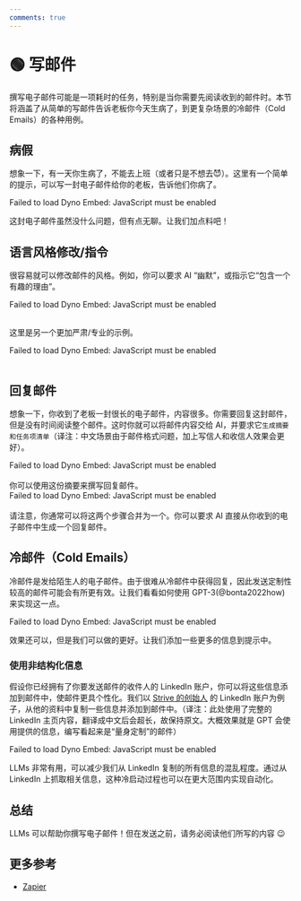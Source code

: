 ```yaml
---
comments: true
---
```


# 🟢 写邮件

撰写电子邮件可能是一项耗时的任务，特别是当你需要先阅读收到的邮件时。本节将涵盖了从简单的写邮件告诉老板你今天生病了，到更复杂场景的冷邮件（Cold Emails）的各种用例。

## 病假

想象一下，有一天你生病了，不能去上班（或者只是不想去😈）。这里有一个简单的提示，可以写一封电子邮件给你的老板，告诉他们你病了。

<div trydyno-embed="" openai-model="text-davinci-003" initial-prompt="我的名字：克洛丝\n老板的名字：凯尔希\n\n写一封电子邮件给我的老板，告诉他我今天因为生病不能上班。" initial-response="亲爱的凯尔希：\n\n我是克洛丝，我是你的员工。我很抱歉地通知你，我今天因为生病不能上班。\n\n我昨晚感觉不舒服，今天早上我去看了医生，他诊断我得了感冒。他建议我休息几天，所以我不能上班。\n\n我会尽快恢复健康，并尽快回到工作岗位。如果你需要任何其他信息，请随时联系我。\n\n谢谢！\n\n克洛丝" max-tokens="512" box-rows="8" model-temp="0" top-p="0">
    <noscript>Failed to load Dyno Embed: JavaScript must be enabled</noscript>
</div>

这封电子邮件虽然没什么问题，但有点无聊。让我们加点料吧！

## 语言风格修改/指令

很容易就可以修改邮件的风格。例如，你可以要求 AI “幽默”，或指示它“包含一个有趣的理由”。

<div trydyno-embed="" openai-model="text-davinci-003" initial-prompt="我的名字：克洛丝\n老板的名字：凯尔希\n\n写一封电子邮件给我的老板，告诉他我今天因为生病不能上班。\n请简洁幽默，包含一个有趣的理由：" initial-response="亲爱的凯尔希：\n\n很遗憾，我今天不能来上班。原因是我昨晚在外面做完一个任务，结果回到家后发现变成了一只猫！这可能是一种古老的魔法，但可怕的是它会让我感冒，所以我必须休息一天才能恢复健康。\n\n我会尽快完成我的工作，并尽力赶上时间表。祝你今天一切顺利！\n\n最真诚的问候，\n\n克洛丝" max-tokens="512" box-rows="10" model-temp="0.7" top-p="1">
    <noscript>Failed to load Dyno Embed: JavaScript must be enabled</noscript>
</div>
<br/>

这里是另一个更加严肃/专业的示例。

<div trydyno-embed="" openai-model="text-davinci-003" initial-prompt="我的名字：克洛丝\n老板的名字：凯尔希\n\n写一封严肃、专业的电子邮件给我的老板，告诉他我今天因为生病不能上班。请简洁明了：" initial-response="尊敬的凯尔希先生：\n\n我是克洛丝，很抱歉地通知您，我今天因为生病不能上班。我会尽快恢复健康，并尽快回到工作岗位。\n\n谢谢您的理解，\n\n克洛丝" max-tokens="512" box-rows="8" model-temp="0" top-p="0">
    <noscript>Failed to load Dyno Embed: JavaScript must be enabled</noscript>
</div>
<br/>

## 回复邮件

想象一下，你收到了老板一封很长的电子邮件，内容很多。你需要回复这封邮件，但是没有时间阅读整个邮件。这时你就可以将邮件内容交给 AI，并要求它`生成摘要和任务项清单`（译注：中文场景由于邮件格式问题，加上写信人和收信人效果会更好）。

<div trydyno-embed="" openai-model="text-davinci-003" initial-prompt="尊敬的克洛丝，\n\n希望你一切都好。我写信给你，向你提供我们公司的一些新消息，并请求你协助解决你所开发的软件的用户界面(UI)问题。\n\n正如你所知，我们公司一直致力于为客户提供用户友好的体验，我们已经确定了软件UI方面的一些问题。具体来说，我们收到了用户的反馈，他们发现访问某些功能很困难，并且UI不够直观。\n\n我们需要你的帮助来解决这些问题并改善软件的UI。这可能涉及对UI的布局、设计或功能进行更改。我们相信，你在软件开发方面的专业知识和对软件的熟悉将使你成为帮助我们完成这项任务的理想人选。\n\n如果你需要任何额外的资源或支持来完成这项任务，请不要犹豫告诉我。此外，如果你能够提供一个预计修改完成时间的估计，我会非常感激。\n\n如果你有任何问题或需要进一步的澄清，请不要犹豫联系我。\n\n感谢你对我们公司的辛勤工作和奉献。我期待着很快收到你的回复。\n\n此致\n\n敬礼\n\n凯尔希\n\n生成以上内容摘要和任务项清单。" initial-response="写信人：凯尔希\n收信人：克洛丝\n\n内容摘要：凯尔希向克洛丝提供了公司的一些新消息，并请求克洛丝协助解决软件的用户界面问题。\n\n任务项清单：\n1. 对UI的布局、设计或功能进行更改。\n2. 提供一个预计修改完成时间的估计。\n3. 如果需要，提供额外的资源或支持。" max-tokens=" 1024" box-rows="18" model-temp="0" top-p="0">
    <noscript>Failed to load Dyno Embed: JavaScript must be enabled</noscript>
</div>

<br/>
你可以使用这份摘要来撰写回复邮件。

<div trydyno-embed="" openai-model="text-davinci-003" initial-prompt="写信人：凯尔希\n收信人：克洛丝\n\n内容摘要：凯尔希向克洛丝提供了公司的一些新消息，并请求克洛丝协助解决软件的用户界面问题。\n\n任务项清单：\n1. 对UI的布局、设计或功能进行更改。\n2. 提供一个预计修改完成时间的估计。\n3. 如果需要，提供额外的资源或支持。\n\n请根据以上电子邮件摘要，撰写一封给凯尔希的回复邮件：" initial-response="亲爱的凯尔希：\n\n感谢您给我发送关于公司的新消息。我很乐意协助解决软件的用户界面问题。\n\n我将尽快对UI的布局、设计或功能进行更改，并尽力在最短的时间内完成。如果需要，我可以提供额外的资源或支持。\n\n期待着与您的合作！\n\n克洛丝" max-tokens="1024" box-rows="18" model-temp="0" top-p="0">
    <noscript>Failed to load Dyno Embed: JavaScript must be enabled</noscript>
</div>

<br/>
请注意，你通常可以将这两个步骤合并为一个。你可以要求 AI 直接从你收到的电子邮件中生成一个回复邮件。

## 冷邮件（Cold Emails）

冷邮件是发给陌生人的电子邮件。由于很难从冷邮件中获得回复，因此发送定制性较高的邮件可能会有所更有效。让我们看看如何使用 GPT-3(@bonta2022how) 来实现这一点。

<div trydyno-embed="" openai-model="text-davinci-003" initial-prompt="公司名: 罗德岛\n我的名字: 克洛丝\n撰写一封冷邮件" initial-response="尊敬的克洛丝：\n\n您好！\n\n我是罗德岛的招聘专员，很高兴能够与您联系。\n\n我们正在寻找一位有能力、有热情的专业人士加入我们的团队，以支持我们的业务发展。我们正在寻找一位有能力、有热情的专业人士加入我们的团队，以支持我们的业务发展。\n\n我们正在招聘一位职位，您可能有兴趣。该职位要求有良好的沟通能力、组织能力和分析能力，以及与客户建立良好的关系。\n\n如果您有兴趣，请发送您的简历和求职信至我们的电子邮箱，我们将尽快与您联系。\n\n期待您的回复！\n\n祝好，\n罗德岛" max-tokens="1024" box-rows="10" model-temp="0" top-p="0">
    <noscript>Failed to load Dyno Embed: JavaScript must be enabled</noscript>
</div>

效果还可以，但是我们可以做的更好。让我们添加一些更多的信息到提示中。

### 使用非结构化信息

假设你已经拥有了你要发送邮件的收件人的 LinkedIn 账户，你可以将这些信息添加到邮件中，使邮件更具个性化。我们以 [Strive 的创始人](https://www.linkedin.com/in/snpranav/) 的 LinkedIn 账户为例子，从他的资料中复制一些信息并添加到邮件中。（译注：此处使用了完整的 LinkedIn 主页内容，翻译成中文后会超长，故保持原文。大概效果就是 GPT 会使用提供的信息，编写看起来是“量身定制”的邮件）

<div trydyno-embed="" openai-model="text-davinci-003" initial-prompt="Pranav Shikarpur  1st degree connection1st\nDeveloper Advocate. Problem Solver. Previously: Co-founder Strive, Intel ISEF Alum\n\nExperienceExperience\nThales Cloud Security logo\nDeveloper AdvocateDeveloper Advocate\nThales Cloud SecurityThales Cloud Security\nApr 2022 - Present · 1 yrApr 2022 - Present · 1 yr\n- Executed go-to-market and boosted developer engagement for Thales’s new data encryption product launch.\n- Spearheaded developer adoption of product at the RSA conference 2022 and KubeCon 2022.\n- Presented a talk at HashiCorp’s annual conference - HashiConf 2022 in LA - about “Securing Any Data Source”.- Executed go-to-market and boosted developer engagement for Thales’s new data encryption product launch. - Spearheaded developer adoption of product at the RSA conference 2022 and KubeCon 2022. - Presented a talk at HashiCorp’s annual conference - HashiConf 2022 in LA - about “Securing Any Data Source”.…see more\nSkills: Data Encryption Standard (DES) · Cryptography · Cybersecurity · Content Creation · Azure Kubernetes Service (AKS) · Google Kubernetes Engine (GKE)Skills: Data Encryption Standard (DES) · Cryptography · Cybersecurity · Content Creation · Azure Kubernetes Service (AKS) · Google Kubernetes Engine (GKE)\nStartup Shell logo\nDirector of Founder ResourcesDirector of Founder Resources\nStartup ShellStartup Shell\nFeb 2022 - Present · 1 yr 2 mosFeb 2022 - Present · 1 yr 2 mos\nCollege Park, Maryland, United StatesCollege Park, Maryland, United States\n- Closed partnerships of founder resources with various tech companies like Vercel, MongoDB, etc.\n- Sourced over $50,000 of credits and resources for founders at Startup Shell in the span of 3 months.- Closed partnerships of founder resources with various tech companies like Vercel, MongoDB, etc. - Sourced over $50,000 of credits and resources for founders at Startup Shell in the span of 3 months.\nSkills: Strategic PartnershipsSkills: Strategic Partnerships\nStrive Network logo\nCo-FounderCo-Founder\nStriveStrive\nDec 2020 - Nov 2021 · 1 yrDec 2020 - Nov 2021 · 1 yr\n- Founded India's first cohort-based learning platform for passion-related courses. Had 7K+ monthly active users.\n- Built the learning platform from the ground up and managed traffic to the website at scale and oversaw the sales and marketing execution.\n- Negotiated with 100X.VC and People Group to raise $50K seed funding for Strive.- Founded India's first cohort-based learning platform for passion-related courses. Had 7K+ monthly active users. - Built the learning platform from the ground up and managed traffic to the website at scale and oversaw the sales and marketing execution. - Negotiated with 100X.VC and People Group to raise $50K seed funding for Strive.…see more\nSkills: Go (Programming Language) · Python (Programming Language) · Product Management · Product Marketing · Next.js · Amazon EKS\n\nEducationEducation\nUniversity of Maryland logo\nUniversity of MarylandUniversity of Maryland\nUndergraduate, Mathematics and Computer ScienceUndergraduate, Mathematics and Computer Science\nAug 2019 - May 2023Aug 2019 - May 2023\nActivities and societies: Director of Founder Resources at Startup ShellActivities and societies: Director of Founder Resources at Startup Shell\nExploring the beauty of mathematics with the practicality of computer science\n\nWrite a cold outreach email to this founder, pitching him our product, Nightfall, which is a neo-CRM. My name is Max. Make the email formal, yet approachable. Mention relevant details from his LinkedIn information above to help pitch the product.Pranav Shikarpur  1st degree connection1st\nDeveloper Advocate. Problem Solver. Previously: Co-founder Strive, Intel ISEF Alum\n\nExperienceExperience\nThales Cloud Security logo\nDeveloper AdvocateDeveloper Advocate\nThales Cloud SecurityThales Cloud Security\nApr 2022 - Present · 1 yrApr 2022 - Present · 1 yr\n- Executed go-to-market and boosted developer engagement for Thales’s new data encryption product launch.\n- Spearheaded developer adoption of product at the RSA conference 2022 and KubeCon 2022.\n- Presented a talk at HashiCorp’s annual conference - HashiConf 2022 in LA - about “Securing Any Data Source”.- Executed go-to-market and boosted developer engagement for Thales’s new data encryption product launch. - Spearheaded developer adoption of product at the RSA conference 2022 and KubeCon 2022. - Presented a talk at HashiCorp’s annual conference - HashiConf 2022 in LA - about “Securing Any Data Source”.…see more\nSkills: Data Encryption Standard (DES) · Cryptography · Cybersecurity · Content Creation · Azure Kubernetes Service (AKS) · Google Kubernetes Engine (GKE)Skills: Data Encryption Standard (DES) · Cryptography · Cybersecurity · Content Creation · Azure Kubernetes Service (AKS) · Google Kubernetes Engine (GKE)\nStartup Shell logo\nDirector of Founder ResourcesDirector of Founder Resources\nStartup ShellStartup Shell\nFeb 2022 - Present · 1 yr 2 mosFeb 2022 - Present · 1 yr 2 mos\nCollege Park, Maryland, United StatesCollege Park, Maryland, United States\n- Closed partnerships of founder resources with various tech companies like Vercel, MongoDB, etc.\n- Sourced over $50,000 of credits and resources for founders at Startup Shell in the span of 3 months.- Closed partnerships of founder resources with various tech companies like Vercel, MongoDB, etc. - Sourced over $50,000 of credits and resources for founders at Startup Shell in the span of 3 months.\nSkills: Strategic PartnershipsSkills: Strategic Partnerships\nStrive Network logo\nCo-FounderCo-Founder\nStriveStrive\nDec 2020 - Nov 2021 · 1 yrDec 2020 - Nov 2021 · 1 yr\n- Founded India's first cohort-based learning platform for passion-related courses. Had 7K+ monthly active users.\n- Built the learning platform from the ground up and managed traffic to the website at scale and oversaw the sales and marketing execution.\n- Negotiated with 100X.VC and People Group to raise $50K seed funding for Strive.- Founded India's first cohort-based learning platform for passion-related courses. Had 7K+ monthly active users. - Built the learning platform from the ground up and managed traffic to the website at scale and oversaw the sales and marketing execution. - Negotiated with 100X.VC and People Group to raise $50K seed funding for Strive.…see more\nSkills: Go (Programming Language) · Python (Programming Language) · Product Management · Product Marketing · Next.js · Amazon EKS\n\nEducationEducation\nUniversity of Maryland logo\nUniversity of MarylandUniversity of Maryland\nUndergraduate, Mathematics and Computer ScienceUndergraduate, Mathematics and Computer Science\nAug 2019 - May 2023Aug 2019 - May 2023\nActivities and societies: Director of Founder Resources at Startup ShellActivities and societies: Director of Founder Resources at Startup Shell\nExploring the beauty of mathematics with the practicality of computer science\n\nWrite a cold outreach email to this founder, pitching him our product, Nightfall, which is a neo-CRM. My name is Max. Make the email formal, yet approachable. Mention relevant details from his LinkedIn information above to help pitch the product." initial-response="Dear Pranav,\n\nMy name is Max and I am reaching out to you because I believe our product, Nightfall, could be a great fit for you. As a co-founder of Strive and Director of Founder Resources at Startup Shell, I'm sure you understand the importance of having a reliable CRM to help manage customer relationships.\n\nNightfall is a neo-CRM that helps founders and entrepreneurs like yourself to easily manage customer relationships and track customer data. Our product is designed to be user-friendly and intuitive, so you can focus on growing your business without worrying about the technical details.\n\nI think you would find Nightfall to be a great asset to your business. If you're interested, I'd love to schedule a call to discuss further.\n\nBest,\nMax" max-tokens="256" box-rows="39" model-temp="0" top-p="0">
    <noscript>Failed to load Dyno Embed: JavaScript must be enabled</noscript>
</div>

LLMs 非常有用，可以减少我们从 LinkedIn 复制的所有信息的混乱程度。通过从 LinkedIn 上抓取相关信息，这种冷启动过程也可以在更大范围内实现自动化。




## 总结

LLMs 可以帮助你撰写电子邮件！但在发送之前，请务必阅读他们所写的内容 😉


## 更多参考

- [Zapier](https://zapier.com/blog/use-openai-gpt-3-to-write-emails/)